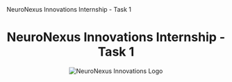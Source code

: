 <!DOCTYPE html>
<html lang="en">
<head>
    <meta charset="UTF-8">
    <meta name="viewport" content="width=device-width, initial-scale=1.0">
    NeuroNexus Innovations Internship - Task 1
    <link rel="stylesheet" href="style.css">
</head>
<body>
    <header>
        <h1>NeuroNexus Innovations Internship - Task 1</h1>
        <img src="https://learnerbits.com/wp-content/uploads/2023/11/download.png" alt="NeuroNexus Innovations Logo">
    </header>

   
</body>
</html>
